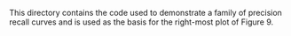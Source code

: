 This directory contains the code used to demonstrate a family of precision recall curves and is used as the basis for the right-most plot of Figure 9.